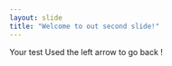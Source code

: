 ```yaml
---
layout: slide
title: "Welcome to out second slide!"
---
```

Your test
Used the left arrow to go back !

